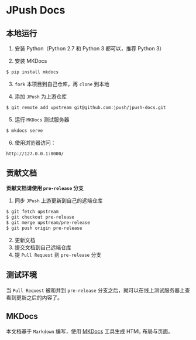JPush Docs
==========

## 本地运行

1. 安装 Python（Python 2.7 和 Python 3 都可以，推荐 Python 3）

2. 安装 MKDocs

```bash
$ pip install mkdocs
```
3. `fork` 本项目到自己仓库，再 `clone` 到本地

4. 添加 `JPush` 为上游仓库

```bash
$ git remote add upstream git@github.com:jpush/jpush-docs.git
```

5. 运行 `MKDocs` 测试服务器

```bash
$ mkdocs serve
```

6. 使用浏览器访问：

```
http://127.0.0.1:8000/
```

## 贡献文档

**贡献文档请使用 `pre-release` 分支**

1. 同步 `JPush` 上游更新到自己的远端仓库

```bash
$ git fetch upstream
$ git checkout pre-release
$ git merge upstream/pre-release
$ git push origin pre-release
```

2. 更新文档
3. 提交文档到自己远端仓库
4. 提 `Pull Request` 到 `pre-release` 分支


## 测试环境

当 `Pull Request` 被和并到 `pre-release` 分支之后，就可以在线上测试服务器上查看到更新之后的内容了。

## MKDocs
本文档基于 `Markdown` 编写，使用 [MKDocs](https://github.com/tomchristie/mkdocs) 工具生成 HTML 布局与页面。
